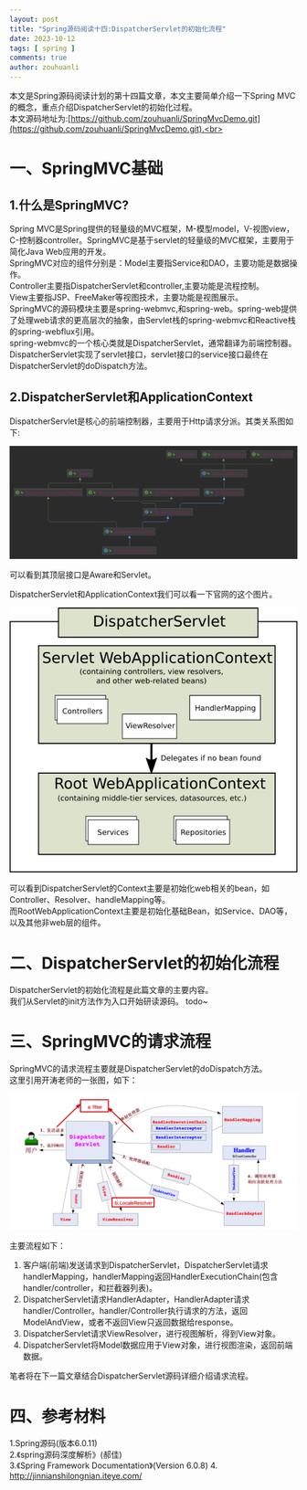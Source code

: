 ```yaml
---
layout: post
title: "Spring源码阅读十四:DispatcherServlet的初始化流程"
date: 2023-10-12
tags: [ spring ]
comments: true
author: zouhuanli
---
```


本文是Spring源码阅读计划的第十四篇文章，本文主要简单介绍一下Spring MVC的概念，重点介绍DispatcherServlet的初始化过程。<br>
本文源码地址为:[https://github.com/zouhuanli/SpringMvcDemo.git](https://github.com/zouhuanli/SpringMvcDemo.git).<br>

# 一、SpringMVC基础

## 1.什么是SpringMVC?<br>

Spring MVC是Spring提供的轻量级的MVC框架，M-模型model，V-视图view，C-控制器controller。SpringMVC是基于servlet的轻量级的MVC框架，主要用于简化Java
Web应用的开发。<br>
SpringMVC对应的组件分别是：Model主要指Service和DAO，主要功能是数据操作。<br>
Controller主要指DispatcherServlet和controller,主要功能是流程控制。<br>
View主要指JSP、FreeMaker等视图技术，主要功能是视图展示。<br>
SpringMVC的源码模块主要是spring-webmvc,和spring-web。spring-web提供了处理web请求的更高层次的抽象，由Servlet栈的spring-webmvc和Reactive栈的spring-webflux引用。<br>
spring-webmvc的一个核心类就是DispatcherServlet，通常翻译为前端控制器。DispatcherServlet实现了servlet接口，servlet接口的service接口最终在DispatcherServlet的doDispatch方法。

## 2.DispatcherServlet和ApplicationContext

DispatcherServlet是核心的前端控制器，主要用于Http请求分派。其类关系图如下:

![DispatcherServlet](https://raw.githubusercontent.com/zouhuanli/zouhuanli.github.io/master/images/2023-10-12-spring_source_code_reading_14/DispatcherServlet.png)

可以看到其顶层接口是Aware和Servlet。<br>

DispatcherServlet和ApplicationContext我们可以看一下官网的这个图片。

![mvc-context-hierarchy](https://raw.githubusercontent.com/zouhuanli/zouhuanli.github.io/master/images/2023-10-12-spring_source_code_reading_14/mvc-context-hierarchy.png)

可以看到DispatcherServlet的Context主要是初始化web相关的bean，如Controller、Resolver、handleMapping等。<br>
而RootWebApplicationContext主要是初始化基础Bean，如Service、DAO等，以及其他非web层的组件。


# 二、DispatcherServlet的初始化流程

DispatcherServlet的初始化流程是此篇文章的主要内容。<br>
我们从Servlet的init方法作为入口开始研读源码。
    todo~

# 三、SpringMVC的请求流程

SpringMVC的请求流程主要就是DispatcherServlet的doDispatch方法。<br>
这里引用开涛老师的一张图，如下：

![spring-springframework-mvc](https://raw.githubusercontent.com/zouhuanli/zouhuanli.github.io/master/images/2023-10-12-spring_source_code_reading_14/spring-springframework-mvc.png)

主要流程如下：

1. 客户端(前端)发送请求到DispatcherServlet，DispatcherServlet请求handlerMapping，handlerMapping返回HandlerExecutionChain(包含handler/controller，和拦截器列表)。<br>
2. DispatcherServlet请求HandlerAdapter，HandlerAdapter请求handler/Controller。handler/Controller执行请求的方法，返回ModelAndView，或者不返回View只返回数据给response。<br>
3. DispatcherServlet请求ViewResolver，进行视图解析，得到View对象。<br>
4. DispatcherServlet将Model数据应用于View对象，进行视图渲染，返回前端数据。<br>

笔者将在下一篇文章结合DispatcherServlet源码详细介绍请求流程。
# 四、参考材料

1.Spring源码(版本6.0.11)<br>
2.《spring源码深度解析》(郝佳)<br>
3.《Spring Framework Documentation》(Version 6.0.8)
4. http://jinnianshilongnian.iteye.com/